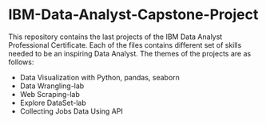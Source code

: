 # IBM-Data-Analyst-Capstone-Project

This repository contains the last projects of the IBM Data Analyst Professional Certificate. 
Each of the files contains different set of skills needed to be an inspiring Data Analyst.
The themes of the projects are as follows:
  - Data Visualization with Python, pandas, seaborn
  - Data Wrangling-lab
  - Web Scraping-lab
  - Explore DataSet-lab
  - Collecting Jobs Data Using API
